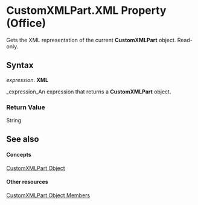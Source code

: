 
# CustomXMLPart.XML Property (Office)

Gets the XML representation of the current  **CustomXMLPart** object. Read-only.


## Syntax

 _expression_. **XML**

 _expression_An expression that returns a  **CustomXMLPart** object.


### Return Value

String


## See also


#### Concepts


 [CustomXMLPart Object](a4f90bac-01d6-bba4-f64b-a64e2b122cfd.md)
#### Other resources


 [CustomXMLPart Object Members](76fe85f4-5a35-7d12-2989-6f17a094dcdf.md)
